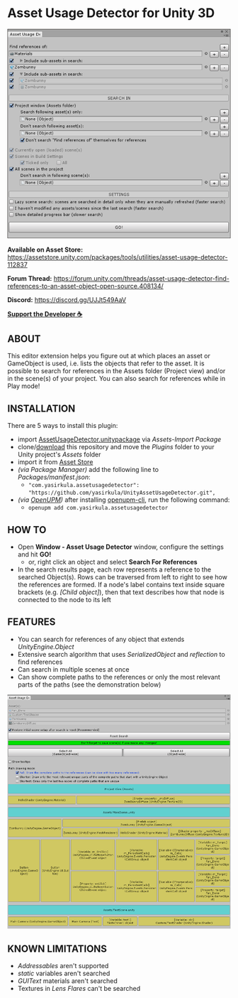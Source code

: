 # Asset Usage Detector for Unity 3D

![screenshot1](screenshots/img1.png)

**Available on Asset Store:** https://assetstore.unity.com/packages/tools/utilities/asset-usage-detector-112837

**Forum Thread:** https://forum.unity.com/threads/asset-usage-detector-find-references-to-an-asset-object-open-source.408134/

**Discord:** https://discord.gg/UJJt549AaV

**[Support the Developer ☕](https://yasirkula.itch.io/unity3d)**

## ABOUT

This editor extension helps you figure out at which places an asset or GameObject is used, i.e. lists the objects that refer to the asset. It is possible to search for references in the Assets folder (Project view) and/or in the scene(s) of your project. You can also search for references while in Play mode!

## INSTALLATION

There are 5 ways to install this plugin:

- import [AssetUsageDetector.unitypackage](https://github.com/yasirkula/UnityAssetUsageDetector/releases) via *Assets-Import Package*
- clone/[download](https://github.com/yasirkula/UnityAssetUsageDetector/archive/master.zip) this repository and move the *Plugins* folder to your Unity project's *Assets* folder
- import it from [Asset Store](https://assetstore.unity.com/packages/tools/utilities/asset-usage-detector-112837)
- *(via Package Manager)* add the following line to *Packages/manifest.json*:
  - `"com.yasirkula.assetusagedetector": "https://github.com/yasirkula/UnityAssetUsageDetector.git",`
- *(via [OpenUPM](https://openupm.com))* after installing [openupm-cli](https://github.com/openupm/openupm-cli), run the following command:
  - `openupm add com.yasirkula.assetusagedetector`

## HOW TO

- Open **Window - Asset Usage Detector** window, configure the settings and hit **GO!**
  - or, right click an object and select **Search For References**
- In the search results page, each row represents a reference to the searched Object(s). Rows can be traversed from left to right to see how the references are formed. If a node's label contains text inside square brackets (e.g. *\[Child object\]*), then that text describes how that node is connected to the node to its left

## FEATURES

- You can search for references of any object that extends *UnityEngine.Object*
- Extensive search algorithm that uses *SerializedObject* and *reflection* to find references
- Can search in multiple scenes at once
- Can show complete paths to the references or only the most relevant parts of the paths (see the demonstration below)

![screenshot2](screenshots/img2.gif)

## KNOWN LIMITATIONS

- *Addressables* aren't supported
- *static* variables aren't searched
- *GUIText* materials aren't searched
- Textures in *Lens Flares* can't be searched
